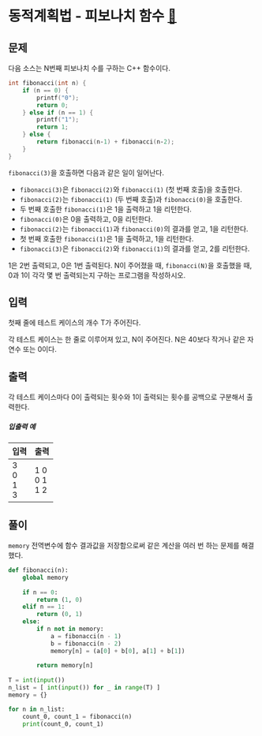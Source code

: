 # 동적계획법 - 피보나치 함수 [🔗](https://www.acmicpc.net/problem/1003)

## 문제

다음 소스는 N번째 피보나치 수를 구하는 C++ 함수이다.

```c++
int fibonacci(int n) {
    if (n == 0) {
        printf("0");
        return 0;
    } else if (n == 1) {
        printf("1");
        return 1;
    } else {
        return fibonacci(n‐1) + fibonacci(n‐2);
    }
}
```

`fibonacci(3)`을 호출하면 다음과 같은 일이 일어난다.

- `fibonacci(3)`은 `fibonacci(2)`와 `fibonacci(1)` (첫 번째 호출)을 호출한다.
- `fibonacci(2)`는 `fibonacci(1)` (두 번째 호출)과 `fibonacci(0)`을 호출한다.
- 두 번째 호출한 `fibonacci(1)`은 1을 출력하고 1을 리턴한다.
- `fibonacci(0)`은 0을 출력하고, 0을 리턴한다.
- `fibonacci(2)`는 `fibonacci(1)`과 `fibonacci(0)`의 결과를 얻고, 1을 리턴한다.
- 첫 번째 호출한 `fibonacci(1)`은 1을 출력하고, 1을 리턴한다.
- `fibonacci(3)`은 `fibonacci(2)`와 `fibonacci(1)`의 결과를 얻고, 2를 리턴한다.

1은 2번 출력되고, 0은 1번 출력된다. N이 주어졌을 때, `fibonacci(N)`을 호출했을 때, 0과 1이 각각 몇 번 출력되는지 구하는 프로그램을 작성하시오.

## 입력

첫째 줄에 테스트 케이스의 개수 T가 주어진다.

각 테스트 케이스는 한 줄로 이루어져 있고, N이 주어진다. N은 40보다 작거나 같은 자연수 또는 0이다.

## 출력

각 테스트 케이스마다 0이 출력되는 횟수와 1이 출력되는 횟수를 공백으로 구분해서 출력한다.

##### 입출력 예

| 입력                   | 출력                  |
| ---------------------- | --------------------- |
| 3<br />0<br />1<br />3 | 1 0<br />0 1<br />1 2 |

## 풀이

`memory` 전역변수에 함수 결과값을 저장함으로써 같은 계산을 여러 번 하는 문제를 해결했다.

```python
def fibonacci(n):
    global memory
    
    if n == 0:
        return (1, 0)
    elif n == 1:
        return (0, 1)
    else:
        if n not in memory:
            a = fibonacci(n - 1)
            b = fibonacci(n - 2)
            memory[n] = (a[0] + b[0], a[1] + b[1])
        
        return memory[n]
    
T = int(input())
n_list = [ int(input()) for _ in range(T) ]
memory = {}

for n in n_list:
    count_0, count_1 = fibonacci(n)
    print(count_0, count_1)
```
